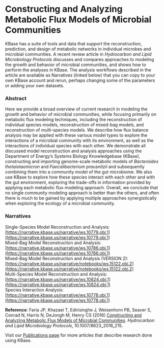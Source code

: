 # Constructing and Analyzing Metabolic Flux Models of Microbial Communities

KBase has a suite of tools and data that support the reconstruction, prediction, and design of metabolic networks in individual microbes and microbial communities. A recent review article in _Hydrocarbon and Lipid Microbiology Protocols_ discusses and compares approaches to modeling the growth and behavior of microbial communities, and shows how to perform the analyses in KBase. The analysis workflows described in the article are available as Narratives \(linked below\) that you can copy to your own KBase account and rerun, perhaps changing some of the parameters or adding your own datasets.

### **Abstract**

Here we provide a broad overview of current research in modeling the growth and behavior of microbial communities, while focusing primarily on metabolic flux modeling techniques, including the reconstruction of individual species models, reconstruction of mixed-bag models, and reconstruction of multi-species models. We describe how flux balance analysis may be applied with these various model types to explore the interactions of a microbial community with its environment, as well as the interactions of individual species with each other. We demonstrate all discussed model reconstruction and analysis approaches using the Department of Energy’s Systems Biology Knowledgebase \(KBase\), constructing and importing genome-scale metabolic models of _Bacteroides thetaiotaomicron_ and _Faecalibacterium prausnitzii_ and subsequently combining them into a community model of the gut microbiome. We also use KBase to explore how these species interact with each other and with the gut environment, exploring the trade-offs in information provided by applying each metabolic flux modeling approach. Overall, we conclude that no single community modeling approach is better than the others, and often there is much to be gained by applying multiple approaches synergistically when exploring the ecology of a microbial community.

### **Narratives**

Single-Species Model Reconstruction and Analysis: [https://narrative.kbase.us/narrative/ws.10779.obj.1](https://narrative.kbase.us/narrative/ws.10779.obj.1)  
 Mixed-Bag Model Reconstruction and Analysis: [https://narrative.kbase.us/narrative/ws.10786.obj.1](https://narrative.kbase.us/narrative/ws.10786.obj.1)  
 Mixed-Bag Model Reconstruction and Analysis \(VERSION 2\): [https://narrative.kbase.us/narrative/notebooks/ws.15122.obj.2](https://narrative.kbase.us/narrative/notebooks/ws.15122.obj.2)  
 Multi-Species Model Reconstruction and Analysis: [https://narrative.kbase.us/narrative/ws.10824.obj.1](https://narrative.kbase.us/narrative/ws.10824.obj.1)  
 Species Interaction Analysis: [https://narrative.kbase.us/narrative/ws.10778.obj.1](https://narrative.kbase.us/narrative/ws.10778.obj.1)

**Reference**: Faria JP, Khazaei T, Edirisinghe J, Weisenhorn PB, Seaver S, Conrad N, Harris N, DeJongh M, Henry CS \(2016\) [Constructing and Analyzing Metabolic Flux Models of Microbial Communities](http://link.springer.com/protocol/10.1007%2F8623_2016_215). _Hydrocarbon and Lipid Microbiology Protocols_, 10.1007/8623\_2016\_215.

Visit our [Publications page](https://www.kbase.us/research/) for more articles that describe research done using KBase.

